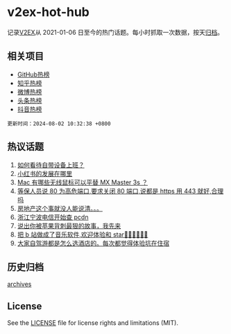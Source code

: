 # v2ex-hot-hub

 记录[V2EX](https://www.v2ex.com/)从 2021-01-06 日至今的热门话题。每小时抓取一次数据，按天[归档](archives)。
 
 ## 相关项目

- [GitHub热榜](https://github.com/lonnyzhang423/github-hot-hub)
- [知乎热榜](https://github.com/lonnyzhang423/zhihu-hot-hub)
- [微博热榜](https://github.com/lonnyzhang423/weibo-hot-hub)
- [头条热榜](https://github.com/lonnyzhang423/toutiao-hot-hub)
- [抖音热榜](https://github.com/lonnyzhang423/douyin-hot-hub)


 `更新时间：2024-08-02 10:32:38 +0800`

## 热议话题

1. [如何看待自带设备上班？](https://www.v2ex.com/t/1061709)
1. [小红书的发展在哪里](https://www.v2ex.com/t/1061685)
1. [Mac 有哪些无线鼠标可以平替 MX Master 3s ？](https://www.v2ex.com/t/1061742)
1. [等保人员说 80 为高危端口,要求关闭 80 端口,说都是 https 用 443 就好,合理吗](https://www.v2ex.com/t/1061657)
1. [房地产这个事就没人能说清。。。](https://www.v2ex.com/t/1061680)
1. [浙江宁波电信开始查 pcdn](https://www.v2ex.com/t/1061704)
1. [说出你被苹果背刺最狠的故事，我先来](https://www.v2ex.com/t/1061781)
1. [把 b 站做成了音乐软件,欢迎体验和 star👏👏👏👏👏👏](https://www.v2ex.com/t/1061721)
1. [大家自驾游都是怎么选酒店的。每次都觉得体验坑在住宿](https://www.v2ex.com/t/1061671)

## 历史归档

[archives](archives)

## License

See the [LICENSE](LICENSE) file for license rights and limitations (MIT).
